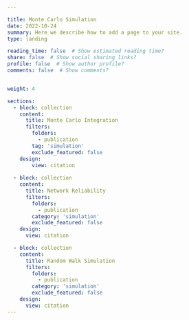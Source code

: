 ```yaml
---

title: Monte Carlo Simulation
date: 2022-10-24
summary: Here we describe how to add a page to your site.
type: landing

reading_time: false  # Show estimated reading time?
share: false  # Show social sharing links?
profile: false  # Show author profile?
comments: false  # Show comments?


weight: 4

sections:
  - block: collection
    content:
      title: Monte Carlo Integration
      filters:
        folders:
          - publication
        tag: 'simulation'
        exclude_featured: false
    design:
        view: citation
    
  - block: collection
    content:
      title: Network Reliability
      filters:
        folders:
          - publication
        category: 'simulation'
        exclude_featured: false
    design:
      view: citation

  - block: collection
    content:
      title: Random Walk Simulation
      filters:
        folders:
          - publication
        category: 'simulation'
        exclude_featured: false
    design:
      view: citation
---
```


